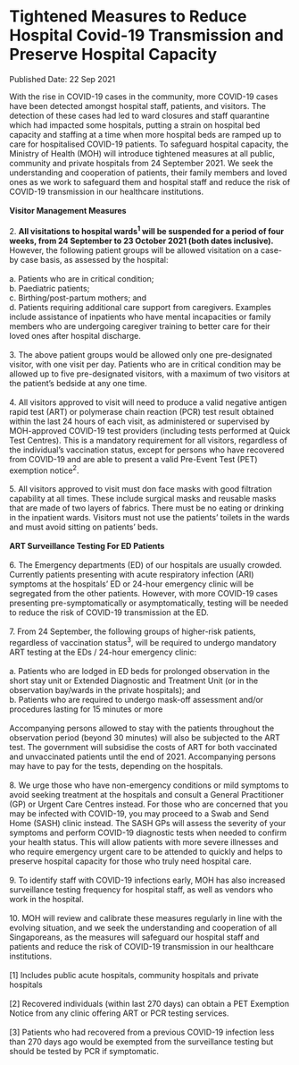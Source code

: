 <html>
    <meta http-equiv="Content-Type" content="text/html; charset=utf-8"/>
    <meta charset="utf-8"/>
    <title> Tightened Measures to Reduce Hospital Covid-19  Transmission and Preserve Hospital Capacity</title>
    <body><h1> Tightened Measures to Reduce Hospital Covid-19  Transmission and Preserve Hospital Capacity</h1>
    <p>Published Date: 22 Sep 2021</p> With the rise in COVID-19 cases in the community, more COVID-19 cases have been detected amongst hospital staff, patients, and visitors. The detection of these cases had led to ward closures and staff quarantine which had impacted some hospitals, putting a strain on hospital bed capacity and staffing at a time when more hospital beds are ramped up to care for hospitalised COVID-19 patients. To safeguard hospital capacity, the Ministry of Health (MOH) will introduce tightened measures at all public, community and private hospitals from 24 September 2021. We seek the understanding and cooperation of patients, their family members and loved ones as we work to safeguard them and hospital staff and reduce the risk of COVID-19 transmission in our healthcare institutions.<br><br><strong>Visitor Management Measures</strong><br><br>2. <strong>All visitations to hospital wards<sup>1</sup> will be suspended for a period of four weeks, from 24 September to 23 October 2021 (both dates inclusive). </strong>However, the following patient groups will be allowed visitation on a case-by case basis, as assessed by the hospital:&nbsp;<br><br>a. Patients who are in critical condition;&nbsp;<br>b. Paediatric patients;<br>c. Birthing/post-partum mothers; and&nbsp;<br>d. Patients requiring additional care support from caregivers. Examples include assistance of inpatients who have mental incapacities or family members who are undergoing caregiver training to better care for their loved ones after hospital discharge.&nbsp;<br><br>3. The above patient groups would be allowed only one pre-designated visitor, with one visit per day. Patients who are in critical condition may be allowed up to five pre-designated visitors, with a maximum of two visitors at the patient’s bedside at any one time.&nbsp;<br><br>4. All visitors approved to visit will need to produce a valid negative antigen rapid test (ART) or polymerase chain reaction (PCR) test result obtained within the last 24 hours of each visit, as administered or supervised by MOH-approved COVID-19 test providers (including tests performed at Quick Test Centres). This is a mandatory requirement for all visitors, regardless of the individual’s vaccination status, except for persons who have recovered from COVID-19 and are able to present a valid Pre-Event Test (PET) exemption notice<sup>2</sup>.<br><br>5. All visitors approved to visit must don face masks with good filtration capability at all times. These include surgical masks and reusable masks that are made of two layers of fabrics. There must be no eating or drinking in the inpatient wards. Visitors must not use the patients’ toilets in the wards and must avoid sitting on patients’ beds.<br><br><strong>ART Surveillance Testing For ED Patients&nbsp;</strong><br><br>6. The Emergency departments (ED) of our hospitals are usually crowded.&nbsp; Currently patients presenting with acute respiratory infection (ARI) symptoms at the hospitals’ ED or 24-hour emergency clinic will be segregated from the other patients. However, with more COVID-19 cases presenting pre-symptomatically or asymptomatically, testing will be needed to reduce the risk of COVID-19 transmission at the ED.<br><br>7. From 24 September, the following groups of higher-risk patients, regardless of vaccination status<sup>3</sup>, will be required to undergo mandatory ART testing at the EDs / 24-hour emergency clinic:<br><br>a. Patients who are lodged in ED beds for prolonged observation in the short stay unit or Extended Diagnostic and Treatment Unit (or in the observation bay/wards in the private hospitals); and<br>b. Patients who are required to undergo mask-off assessment and/or procedures lasting for 15 minutes or more&nbsp;<br><br>Accompanying persons allowed to stay with the patients throughout the observation period (beyond 30 minutes) will also be subjected to the ART test. The government will subsidise the costs of ART for both vaccinated and unvaccinated patients until the end of 2021. Accompanying persons may have to pay for the tests, depending on the hospitals.<br><br>8. We urge those who have non-emergency conditions or mild symptoms to avoid seeking treatment at the hospitals and consult a General Practitioner (GP) or Urgent Care Centres instead. For those who are concerned that you may be infected with COVID-19, you may proceed to a Swab and Send Home (SASH) clinic instead. The SASH GPs will assess the severity of your symptoms and perform COVID-19 diagnostic tests when needed to confirm your health status. This will allow patients with more severe illnesses and who require emergency urgent care to be attended to quickly and helps to preserve hospital capacity for those who truly need hospital care.<br><br>9. To identify staff with COVID-19 infections early, MOH has also increased surveillance testing frequency for hospital staff, as well as vendors who work in the hospital.<br><br>10. MOH will review and calibrate these measures regularly in line with the evolving situation, and we seek the understanding and cooperation of all Singaporeans, as the measures will safeguard our hospital staff and patients and reduce the risk of COVID-19 transmission in our healthcare institutions.<br><div><br>[1] Includes public acute hospitals, community hospitals and private hospitals<br><br>[2] Recovered individuals (within last 270 days) can obtain a PET Exemption Notice from any clinic offering ART or PCR testing services.<br><br>[3] Patients who had recovered from a previous COVID-19 infection less than 270 days ago would be&nbsp;exempted from the surveillance testing but should be tested by PCR if symptomatic.<br></div></body>
</html>